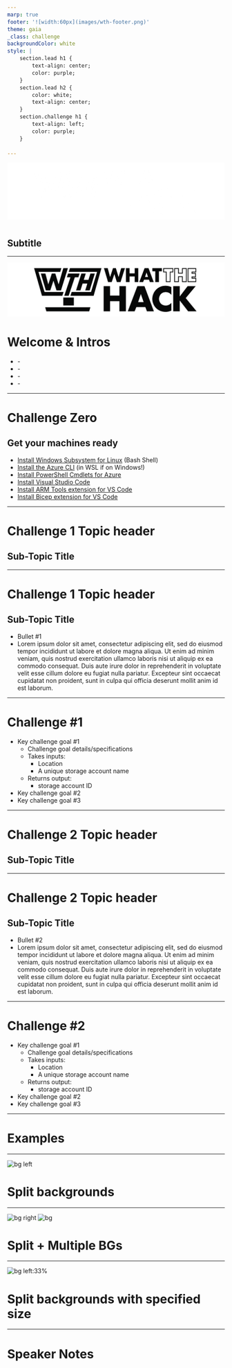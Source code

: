 ```yaml
---
marp: true
footer: '![width:60px](images/wth-footer.png)'
theme: gaia
_class: challenge
backgroundColor: white
style: |
    section.lead h1 {
        text-align: center;
        color: purple;
    }
    section.lead h2 {
        color: white;
        text-align: center;
    }
    section.challenge h1 {
        text-align: left;
        color: purple;
    }

---
```

<!--
_backgroundColor: black
_class: lead
-->

![auto](images/wth-logo-white.png) 

# <INSERT Hack Name Here>
## Subtitle

---
<!-- _class: lead -->

![width:600px](images/wth-logo-black.png)

# Welcome & Intros

- <Coach Name> - <Coach Title>
- <Coach Name> - <Coach Title>
- <Coach Name> - <Coach Title>
- <Coach Name> - <Coach Title>

---

# Challenge Zero

## Get your machines ready

* [Install Windows Subsystem for Linux](https://docs.microsoft.com/en-us/windows/wsl/install-win10) (Bash Shell)
* [Install the Azure CLI](https://docs.microsoft.com/en-us/cli/azure/install-azure-cli) (in WSL if on Windows!) 
* [Install PowerShell Cmdlets for Azure](https://docs.microsoft.com/en-us/powershell/azure/install-az-ps?view=azps-6.4.0)
* [Install Visual Studio Code](https://code.visualstudio.com/download)
* [Install ARM Tools extension for VS Code](https://marketplace.visualstudio.com/items?itemName=msazurermtools.azurerm-vscode-tools)
* [Install Bicep extension for VS Code](https://marketplace.visualstudio.com/items?itemName=ms-azuretools.vscode-bicep)

---
<!--
_backgroundColor: black
_class: lead
-->

# Challenge 1 Topic header
## Sub-Topic Title

---

# Challenge 1 Topic header
## Sub-Topic Title

- Bullet #1
- Lorem ipsum dolor sit amet, consectetur adipiscing elit, sed do eiusmod tempor incididunt ut labore et dolore magna aliqua. Ut enim ad minim veniam, quis nostrud exercitation ullamco laboris nisi ut aliquip ex ea commodo consequat. Duis aute irure dolor in reprehenderit in voluptate velit esse cillum dolore eu fugiat nulla pariatur. Excepteur sint occaecat cupidatat non proident, sunt in culpa qui officia deserunt mollit anim id est laborum.

---

# Challenge #1

- Key challenge goal #1
    - Challenge goal details/specifications
    - Takes inputs: 
        - Location
        - A unique storage account name
    - Returns output:
        - storage account ID
- Key challenge goal #2
- Key challenge goal #3

---
<!--
_backgroundColor: black
_class: lead
-->

# Challenge 2 Topic header
## Sub-Topic Title

---

# Challenge 2 Topic header
## Sub-Topic Title

- Bullet #2
- Lorem ipsum dolor sit amet, consectetur adipiscing elit, sed do eiusmod tempor incididunt ut labore et dolore magna aliqua. Ut enim ad minim veniam, quis nostrud exercitation ullamco laboris nisi ut aliquip ex ea commodo consequat. Duis aute irure dolor in reprehenderit in voluptate velit esse cillum dolore eu fugiat nulla pariatur. Excepteur sint occaecat cupidatat non proident, sunt in culpa qui officia deserunt mollit anim id est laborum.

---

# Challenge #2

- Key challenge goal #1
    - Challenge goal details/specifications
    - Takes inputs: 
        - Location
        - A unique storage account name
    - Returns output:
        - storage account ID
- Key challenge goal #2
- Key challenge goal #3

---
<!--
_backgroundColor: black
_class: lead
-->

# Examples

---
![bg left](https://picsum.photos/720?image=29)

# Split backgrounds

---
![bg right](https://picsum.photos/720?image=3)
![bg](https://picsum.photos/720?image=20)

# Split + Multiple BGs

---
![bg left:33%](https://picsum.photos/720?image=27)

# Split backgrounds with specified size

--- 

# Speaker Notes

<!-- 
this is a speaker note and is only available in presentation mode
-->